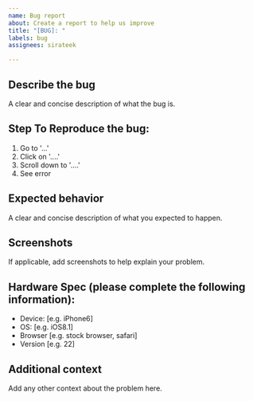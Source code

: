 ```yaml
---
name: Bug report
about: Create a report to help us improve
title: "[BUG]: "
labels: bug
assignees: sirateek

---
```


## Describe the bug

A clear and concise description of what the bug is.

## Step To Reproduce the bug:

1. Go to '...'
2. Click on '....'
3. Scroll down to '....'
4. See error

## Expected behavior

A clear and concise description of what you expected to happen.

## Screenshots

If applicable, add screenshots to help explain your problem.

## Hardware Spec (please complete the following information):

- Device: [e.g. iPhone6]
- OS: [e.g. iOS8.1]
- Browser [e.g. stock browser, safari]
- Version [e.g. 22]

## Additional context

Add any other context about the problem here.
